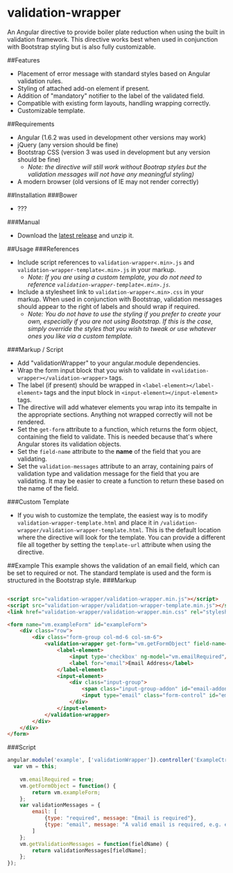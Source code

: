 # validation-wrapper
An Angular directive to provide boiler plate reduction when using the built in validation framework. This directive works best when used in conjunction with Bootstrap styling but is also fully customizable.

##Features
- Placement of error message with standard styles based on Angular validation rules.
- Styling of attached add-on element if present.
- Addition of "mandatory" notifier to the label of the validated field.
- Compatible with existing form layouts, handling wrapping correctly.
- Customizable template.

##Requirements
- Angular (1.6.2 was used in development other versions may work)
- jQuery (any version should be fine)
- Bootstrap CSS (version 3 was used in development but any version should be fine)
  - *Note: the directive will still work without Bootrap styles but the validation messages will not have any meaningful styling)*
- A modern browser (old versions of IE may not render correctly)

##Installation
###Bower
- ???

###Manual
- Download the [latest release](https://github.com/jamesfaceface/validation-wrapper/releases/latest) and unzip it.

##Usage
###References
- Include script references to ```validation-wrapper<.min>.js``` and ```validation-wrapper-template<.min>.js``` in your markup.
  - *Note: If you are using a custom template, you do not need to reference ```validation-wrapper-template<.min>.js```.*
- Include a stylesheet link to ```validation-wrapper<.min>.css``` in your markup. When used in conjunction with Bootstrap, validation messages should appear to the right of labels and should wrap if required.
  - *Note: You do not have to use the styling if you prefer to create your own, especially if you are not using Bootstrap. If this is the case, simply override the styles that you wish to tweak or use whatever ones you like via a custom template.*

###Markup / Script
- Add "validationWrapper" to your angular.module dependencies.
- Wrap the form input block that you wish to validate in ```<validation-wrapper></validation-wrapper>``` tags.
- The label (if present) should be wrapped in ```<label-element></label-element>``` tags and the input block in ```<input-element></input-element>``` tags.
- The directive will add whatever elements you wrap into its tempalte in the appropriate sections. Anything not wrapped correctly will not be rendered.
- Set the ```get-form``` attribute to a function, which returns the form object, containing the field to validate. This is needed because that's where Angular stores its validation objects.
- Set the ```field-name``` attribute to the __name__ of the field that you are validating.
- Set the ```validation-messages``` attribute to an array, containing pairs of validation type and validation message for the field that you are validating. It may be easier to create a function to return these based on the name of the field.

###Custom Template
- If you wish to customize the template, the easiest way is to modify ```validation-wrapper-template.html``` and place it in ```/validation-wrapper/validation-wrapper-template.html```. This is the default location where the directive will look for the template. You can provide a different file all together by setting the ```template-url``` attribute when using the directive.

##Example
This example shows the validation of an email field, which can be set to required or not. The standard template is used and the form is structured in the Bootstrap style.
###Markup
```html

<script src="validation-wrapper/validation-wrapper.min.js"></script>
<script src="validation-wrapper/validation-wrapper-template.min.js"></script>
<link href="validation-wrapper/validation-wrapper.min.css" rel="stylesheet">

<form name="vm.exampleForm" id="exampleForm">
	<div class="row">
		<div class="form-group col-md-6 col-sm-6">
			<validation-wrapper get-form="vm.getFormObject" field-name="email" validation-messages="vm.getValidationMessages('email')">
				<label-element>
					<input type='checkbox' ng-model="vm.emailRequired"/>
					<label for="email">Email Address</label>
				</label-element>
				<input-element>
					<div class="input-group">
						<span class="input-group-addon" id="email-addon"><i class="fa fa-info"></i></span>
						<input type="email" class="form-control" id="email" aria-describedby="email-addon" ng-model="vm.email" name="email" ng-required="vm.emailRequired">
					</div>
				</input-element>
			</validation-wrapper>
		</div>
	</div>
</form>
```
###Script
```javascript
angular.module('example', ['validationWrapper']).controller('ExampleCtrl', function($scope) {
  var vm = this;
	
	vm.emailRequired = true;
	vm.getFormObject = function() {
		return vm.exampleForm;
	};
	var validationMessages = {
		email: [
			{type: "required", message: "Email is required"},
			{type: "email", message: "A valid email is required, e.g. enter the email as myname@mycompany.com"}
		]
	};
	vm.getValidationMessages = function(fieldName) {
		return validationMessages[fieldName];
	};
});
```

